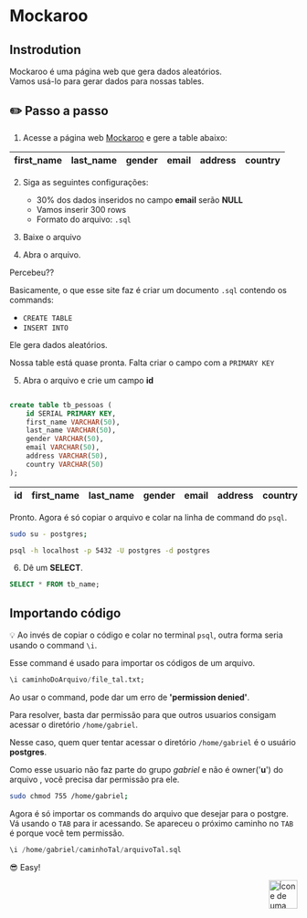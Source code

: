 # Mockaroo

## Instrodution
Mockaroo é uma página web que gera dados aleatórios. <br>
Vamos usá-lo para gerar dados para nossas tables.


## :pencil2: Passo a passo

1. Acesse a página web [Mockaroo](https://www.mockaroo.com/) e gere a table abaixo:



| first_name | last_name | gender | email | address | country |
| :---       | :---      | :---   | :---  | :---    | :---    |


2. Siga as seguintes configurações:

    * 30% dos dados inseridos no campo **email** serão **NULL**
    * Vamos inserir 300 rows
    * Formato do arquivo: `.sql`



3. Baixe o arquivo

4. Abra o arquivo.

Percebeu??

Basicamente, o que esse site faz é criar um documento `.sql` contendo os commands:

* `CREATE TABLE`
* `INSERT INTO`

Ele gera dados aleatórios.

Nossa table está quase pronta. Falta criar o campo com a `PRIMARY KEY`

5. Abra o arquivo e crie um campo **id**


```sql

create table tb_pessoas (
	id SERIAL PRIMARY KEY,
	first_name VARCHAR(50),
	last_name VARCHAR(50),
	gender VARCHAR(50),
	email VARCHAR(50),
	address VARCHAR(50),
	country VARCHAR(50)
);
```

| id   |first_name | last_name | gender | email | address | country |
| :--- |:---       | :---      | :---   | :---  | :---    | :---    |

Pronto. Agora é só copiar o arquivo e colar na linha de command do `psql`.

```bash
sudo su - postgres;
```

```bash
psql -h localhost -p 5432 -U postgres -d postgres
```


6. Dê um **SELECT**.

```sql
SELECT * FROM tb_name;
```


## Importando código

:bulb: Ao invés de copiar o código e colar no terminal `psql`, outra forma seria usando o command `\i`.


Esse command é usado para importar os códigos de um arquivo.

```sql
\i caminhoDoArquivo/file_tal.txt;
```

Ao usar o command, pode dar um erro de **'permission denied'**. 

Para resolver, basta dar permissão para que outros usuarios consigam acessar o diretório `/home/gabriel`.

Nesse caso, quem quer tentar acessar o diretório `/home/gabriel` é o usuário **postgres**.


Como esse usuario não faz parte do grupo *gabriel* e não é owner('**u**') do arquivo , você precisa dar permissão pra ele.

```bash
sudo chmod 755 /home/gabriel;
```


Agora é só importar os commands do arquivo que desejar para o postgre. Vá usando o `TAB` para ir acessando. Se apareceu o próximo caminho no `TAB` é porque você tem permissão.

```sql
\i /home/gabriel/caminhoTal/arquivoTal.sql
```


:sunglasses: Easy!

<!-- Botão para o próximo resumo em ordem sequêncial -->
<a href="https://github.com/lGabrielDev/06.postgreSQL/blob/main/2.praticando/7.pg_restore.md"><img alt="Ícone de uma seta apontada para direita, representando um link para a próxima página" src="https://cdn-icons-png.flaticon.com/512/8875/8875266.png" width="50px" height="50px" align="right"></a>
